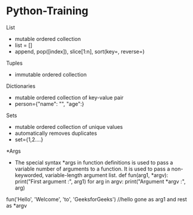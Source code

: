 # Python-Training

List
- mutable ordered collection
- list = []
- append, pop([index]), slice[1:n], sort(key=, reverse=)

Tuples
- immutable ordered collection

Dictionaries
- mutable ordered collection of key-value pair
- person={"name": "", "age":}

Sets
- mutable ordered collection of unique values
- automatically removes duplicates
- set={1,2....}

*Args
- The special syntax *args in function definitions is used to pass a variable number of arguments to a function. It is used to pass a non-keyworded, variable-length argument list. 
def fun(arg1, *argv):
    print("First argument :", arg1)
    for arg in argv:
        print("Argument *argv :", arg)

fun('Hello', 'Welcome', 'to', 'GeeksforGeeks')
//hello gone as arg1 and rest as *argv

 
